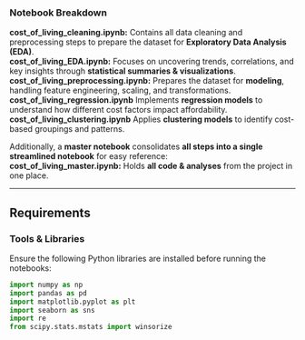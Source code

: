 ### **Notebook Breakdown**
**cost_of_living_cleaning.ipynb:** Contains all data cleaning and preprocessing steps to prepare the dataset for **Exploratory Data Analysis (EDA)**.  
**cost_of_living_EDA.ipynb:** Focuses on uncovering trends, correlations, and key insights through **statistical summaries & visualizations**.  
**cost_of_living_preprocessing.ipynb:** Prepares the dataset for **modeling**, handling feature engineering, scaling, and transformations.  
**cost_of_living_regression.ipynb** Implements **regression models** to understand how different cost factors impact affordability.  
**cost_of_living_clustering.ipynb** Applies **clustering models** to identify cost-based groupings and patterns.  

Additionally, a **master notebook** consolidates **all steps into a single streamlined notebook** for easy reference:  
**cost_of_living_master.ipynb:** Holds **all code & analyses** from the project in one place.

---

## Requirements
### **Tools & Libraries**
Ensure the following Python libraries are installed before running the notebooks:
```python
import numpy as np
import pandas as pd
import matplotlib.pyplot as plt
import seaborn as sns
import re
from scipy.stats.mstats import winsorize

